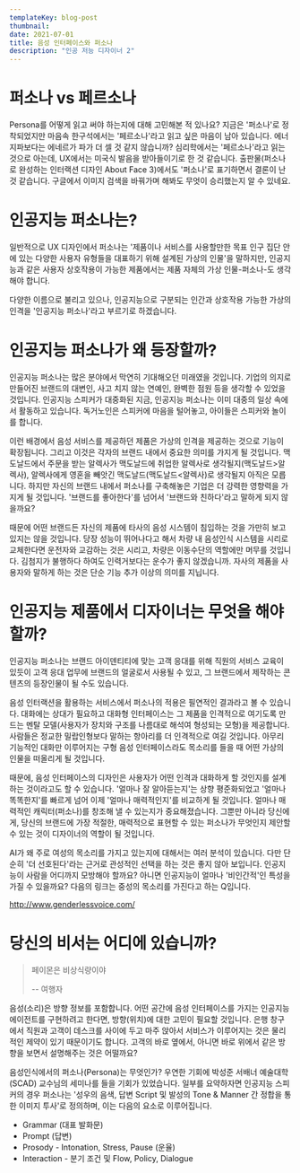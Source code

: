 ```yaml
---
templateKey: blog-post
thumbnail: 
date: 2021-07-01
title: 음성 인터페이스와 퍼소나
description: "인공 저능 디자이너 2"
---
```

# 퍼소나 vs 페르소나
Persona를 어떻게 읽고 써야 하는지에 대해 고민해본 적 있나요? 지금은 '퍼소나'로 정착되었지만 마음속 한구석에서는 '페르소나'라고 읽고 싶은 마음이 남아 있습니다. 에너지파보다는 에네르가 파가 더 셀 것 같지 않습니까? 심리학에서는 '페르소나'라고 읽는 것으로 아는데, UX에서는 미국식 발음을 받아들이기로 한 것 같습니다. 출판물(퍼소나로 완성하는 인터랙션 디자인 About Face 3)에서도 '퍼소나'로 표기하면서 결론이 난 것 같습니다. 구글에서 이미지 검색을 바꿔가며 해봐도 무엇이 승리했는지 알 수 있네요.

# 인공지능 퍼소나는?
일반적으로 UX 디자인에서 퍼소나는 '제품이나 서비스를 사용할만한 목표 인구 집단 안에 있는 다양한 사용자 유형들을 대표하기 위해 설계된 가상의 인물'을 말하지만, 인공지능과 같은 사용자 상호작용이 가능한 제품에서는 제품 자체의 가상 인물-퍼소나-도 생각해야 합니다.

다양한 이름으로 불리고 있으나, 인공지능으로 구분되는 인간과 상호작용 가능한 가상의 인격을 '인공지능 퍼소나'라고 부르기로 하겠습니다.

# 인공지능 퍼소나가 왜 등장할까?
인공지능 퍼소나는 많은 분야에서 막연히 기대해오던 미래였을 것입니다. 기업의 의지로 만들어진 브랜드의 대변인, 사고 치지 않는 연예인, 완벽한 점원 등을 생각할 수 있었을 것입니다. 인공지능 스피커가 대중화된 지금, 인공지능 퍼소나는 이미 대중의 일상 속에서 활동하고 있습니다. 독거노인은 스피커에 마음을 털어놓고, 아이들은 스피커와 놀이를 합니다.

이런 배경에서 음성 서비스를 제공하던 제품은 가상의 인격을 제공하는 것으로 기능이 확장됩니다. 그리고 이것은 각자의 브랜드 내에서 중요한 의미를 가지게 될 것입니다. 맥도날드에서 주문을 받는 알렉사가 맥도날드에 취업한 알렉사로 생각될지(맥도날드>알렉사), 알렉사에게 영혼을 빼앗긴 맥도날드(맥도날드<알렉사)로 생각될지 아직은 모릅니다. 하지만 자신의 브랜드 내에서 퍼소나를 구축해놓은 기업은 더 강력한 영향력을 가지게 될 것입니다. '브랜드를 좋아한다'를 넘어서 '브랜드와 친하다'라고 말하게 되지 않을까요?

때문에 어떤 브랜드든 자신의 제품에 타사의 음성 시스템이 침입하는 것을 가만히 보고 있지는 않을 것입니다. 당장 성능이 뛰어나다고 해서 차량 내 음성인식 시스템을 시리로 교체한다면 운전자와 교감하는 것은 시리고, 차량은 이동수단의 역할에만 머무를 것입니다. 김첨지가 불행하다 하여도 인력거보다는 운수가 좋지 않겠습니까. 자사의 제품을 사용자와 말하게 하는 것은 단순 기능 추가 이상의 의미를 지닙니다.

# 인공지능 제품에서 디자이너는 무엇을 해야 할까?
인공지능 퍼소나는 브랜드 아이덴티티에 맞는 고객 응대를 위해 직원의 서비스 교육이 있듯이 고객 응대 업무에 브랜드의 얼굴로서 사용될 수 있고, 그 브랜드에서 제작하는 콘텐츠의 등장인물이 될 수도 있습니다.

음성 인터랙션을 활용하는 서비스에서 퍼소나의 적용은 필연적인 결과라고 볼 수 있습니다. 대화에는 상대가 필요하고 대화형 인터페이스는 그 제품을 인격적으로 여기도록 만드는 멘탈 모델(사용자가 장치와 구조를 나름대로 해석여 형성되는 모형)을 제공합니다. 사람들은 정교한 밀랍인형보다 말하는 항아리를 더 인격적으로 여길 것입니다. 아무리 기능적인 대화만 이루어지는 구형 음성 인터페이스라도 목소리를 들을 때 어떤 가상의 인물을 떠올리게 될 것입니다.

때문에, 음성 인터페이스의 디자인은 사용자가 어떤 인격과 대화하게  할 것인지를 설계하는 것이라고도 할 수 있습니다. '얼마나 잘 알아듣는지'는 상향 평준화되었고 '얼마나 똑똑한지'를 빠르게 넘어 이제 '얼마나 매력적인지'를 비교하게 될 것입니다. 얼마나 매력적인 캐릭터(퍼소나)를 창조해 낼 수 있는지가 중요해졌습니다. 그뿐만 아니라 당신에게, 당신의 브랜드에 가장 적절한, 매력적으로 표현할 수 있는 퍼소나가 무엇인지 제안할 수 있는 것이 디자이너의 역할이 될 것입니다.

AI가 왜 주로 여성의 목소리를 가지고 있는지에 대해서는 여러 분석이 있습니다. 다만 단순히 '더 선호된다'라는 근거로 관성적인 선택을 하는 것은 좋지 않아 보입니다. 인공지능이 사람을 어디까지 모방해야 할까요? 아니면 인공지능이 얼마나 '비인간적'인 특성을 가질 수 있을까요? 다음의 링크는 중성의 목소리를 가진다고 하는 Q입니다.

http://www.genderlessvoice.com/

# 당신의 비서는 어디에 있습니까?
>페이몬은 비상식량이야
>
>-- 여행자

음성(소리)은 방향 정보를 포함합니다. 어떤 공간에 음성 인터페이스를 가지는 인공지능 에이전트를 구현하려고 한다면, 방향(위치)에 대한 고민이 필요할 것입니다. 은행 창구에서 직원과 고객이 데스크를 사이에 두고 마주 앉아서 서비스가 이루어지는 것은 물리적인 제약이 있기 때문이기도 합니다. 고객의 바로 옆에서, 아니면 바로 위에서 같은 방향을 보면서 설명해주는 것은 어떨까요?

음성인식에서의 퍼소나(Persona)는 무엇인가?
우연한 기회에 박성준 서배너 예술대학(SCAD) 교수님의 세미나를 들을 기회가 있었습니다. 일부를 요약하자면 인공지능 스피커의 경우 퍼소나는 '성우의 음색, 답변 Script 및 발성의 Tone & Manner 간 정합을 통한 이미지 투사'로 정의하며, 이는 다음의 요소로 이루어집니다.   

- Grammar (대표 발화문)
- Prompt (답변)
- Prosody - Intonation, Stress, Pause (운율)
- Interaction - 분기 조건 및 Flow, Policy, Dialogue